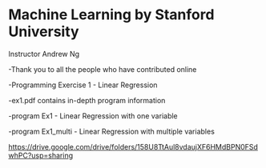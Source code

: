 # Machine Learning by Stanford University
Instructor Andrew Ng

-Thank you to all the people who have contributed online

-Programming Exercise 1 - Linear Regression

-ex1.pdf contains in-depth program information

-program Ex1 - Linear Regression with one variable

-program Ex1_multi - Linear Regression with multiple variables

https://drive.google.com/drive/folders/158U8TtAul8vdaujXF6HMdBPN0FSdwhPC?usp=sharing


